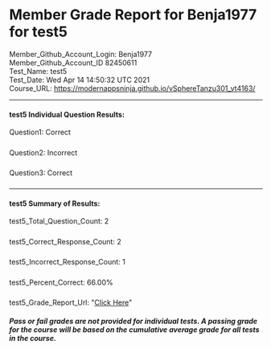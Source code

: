 # Member Grade Report for Benja1977 for test5  
   
Member_Github_Account_Login: Benja1977  
Member_Github_Account_ID 82450611  
Test_Name: test5  
Test_Date: Wed Apr 14 14:50:32 UTC 2021  
Course_URL: https://modernappsninja.github.io/vSphereTanzu301_vt4163/  
   
---  
#### test5 Individual Question Results:  
Question1: Correct  
#####  
Question2: Incorrect  
#####  
Question3: Correct  
#####  
---  
#### test5 Summary of Results:  
test5_Total_Question_Count: 2  
#####  
test5_Correct_Response_Count: 2  
#####  
test5_Incorrect_Response_Count: 1  
#####  
test5_Percent_Correct: 66.00%  
#####  
test5_Grade_Report_Url: "[Click Here](https://github.com/modernappsninjas/Benja1977/blob/main/static/userdata/courses/vSphereTanzu301_vt4163/grade_report.pr201.test5.md)"
##### Pass or fail grades are not provided for individual tests. A passing grade for the course will be based on the cumulative average grade for all tests in the course.  
